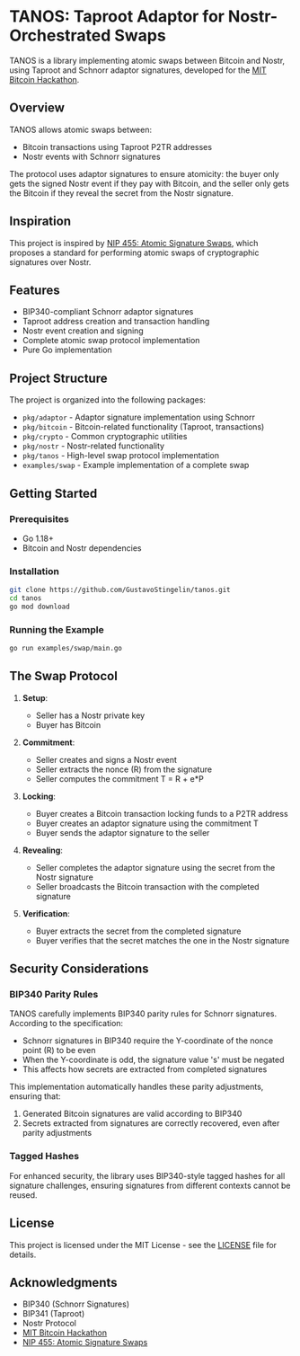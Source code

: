 # TANOS: Taproot Adaptor for Nostr-Orchestrated Swaps

TANOS is a library implementing atomic swaps between Bitcoin and Nostr, using Taproot and Schnorr adaptor signatures, developed for the [MIT Bitcoin Hackathon](https://mitbitcoin.dev/).

## Overview

TANOS allows atomic swaps between:
- Bitcoin transactions using Taproot P2TR addresses
- Nostr events with Schnorr signatures

The protocol uses adaptor signatures to ensure atomicity: the buyer only gets the signed Nostr event if they pay with Bitcoin, and the seller only gets the Bitcoin if they reveal the secret from the Nostr signature.

## Inspiration

This project is inspired by [NIP 455: Atomic Signature Swaps](https://github.com/vstabile/nips/blob/atomic-signature-swaps/XX.md), which proposes a standard for performing atomic swaps of cryptographic signatures over Nostr.

## Features

- BIP340-compliant Schnorr adaptor signatures
- Taproot address creation and transaction handling
- Nostr event creation and signing
- Complete atomic swap protocol implementation
- Pure Go implementation

## Project Structure

The project is organized into the following packages:

- `pkg/adaptor` - Adaptor signature implementation using Schnorr
- `pkg/bitcoin` - Bitcoin-related functionality (Taproot, transactions)
- `pkg/crypto` - Common cryptographic utilities
- `pkg/nostr` - Nostr-related functionality
- `pkg/tanos` - High-level swap protocol implementation
- `examples/swap` - Example implementation of a complete swap

## Getting Started

### Prerequisites

- Go 1.18+
- Bitcoin and Nostr dependencies

### Installation

```bash
git clone https://github.com/GustavoStingelin/tanos.git
cd tanos
go mod download
```

### Running the Example

```bash
go run examples/swap/main.go
```

## The Swap Protocol

1. **Setup**:
   - Seller has a Nostr private key
   - Buyer has Bitcoin

2. **Commitment**:
   - Seller creates and signs a Nostr event
   - Seller extracts the nonce (R) from the signature
   - Seller computes the commitment T = R + e*P

3. **Locking**:
   - Buyer creates a Bitcoin transaction locking funds to a P2TR address
   - Buyer creates an adaptor signature using the commitment T
   - Buyer sends the adaptor signature to the seller

4. **Revealing**:
   - Seller completes the adaptor signature using the secret from the Nostr signature
   - Seller broadcasts the Bitcoin transaction with the completed signature

5. **Verification**:
   - Buyer extracts the secret from the completed signature
   - Buyer verifies that the secret matches the one in the Nostr signature

## Security Considerations

### BIP340 Parity Rules

TANOS carefully implements BIP340 parity rules for Schnorr signatures. According to the specification:

- Schnorr signatures in BIP340 require the Y-coordinate of the nonce point (R) to be even
- When the Y-coordinate is odd, the signature value 's' must be negated
- This affects how secrets are extracted from completed signatures

This implementation automatically handles these parity adjustments, ensuring that:
1. Generated Bitcoin signatures are valid according to BIP340
2. Secrets extracted from signatures are correctly recovered, even after parity adjustments

### Tagged Hashes

For enhanced security, the library uses BIP340-style tagged hashes for all signature challenges, ensuring signatures from different contexts cannot be reused.

## License

This project is licensed under the MIT License - see the [LICENSE](LICENSE) file for details.

## Acknowledgments

- BIP340 (Schnorr Signatures)
- BIP341 (Taproot)
- Nostr Protocol
- [MIT Bitcoin Hackathon](https://mitbitcoin.dev/)
- [NIP 455: Atomic Signature Swaps](https://github.com/vstabile/nips/blob/atomic-signature-swaps/XX.md)
